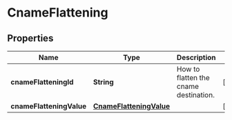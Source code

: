# CnameFlattening

## Properties
Name | Type | Description | Notes
------------ | ------------- | ------------- | -------------
**cnameFlatteningId** | **String** | How to flatten the cname destination. |  [optional]
**cnameFlatteningValue** | [**CnameFlatteningValue**](CnameFlatteningValue.md) |  |  [optional]
